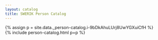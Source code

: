 ```yaml
---
layout: catalog
title: SWERIK Person Catalog
---
```

{% assign p = site.data._person-catalog.i-9bDkAhuLUrj8UwYGXuiCfH %}
{% include person-catalog.html p=p %}

